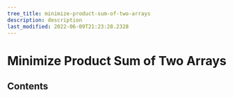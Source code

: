 ```yaml
---
tree_title: minimize-product-sum-of-two-arrays
description: description
last_modified: 2022-06-09T21:23:28.2328
---
```


# Minimize Product Sum of Two Arrays

## Contents
